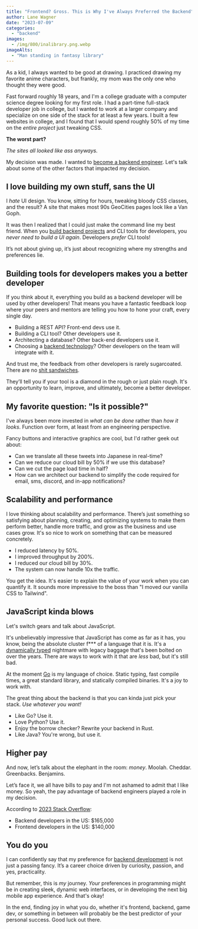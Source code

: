 ```yaml
---
title: "Frontend? Gross. This is Why I've Always Preferred the Backend"
author: Lane Wagner
date: "2023-07-09"
categories: 
  - "backend"
images:
  - /img/800/inalibrary.png.webp
imageAlts:
  - "Man standing in fantasy library"
---
```


As a kid, I always wanted to be good at drawing. I practiced drawing my favorite anime characters, but frankly, my mom was the only one who thought they were good.

Fast forward roughly 18 years, and I'm a college graduate with a computer science degree looking for my first role. I had a part-time full-stack developer job in college, but I wanted to work at a larger company and specialize on one side of the stack for at least a few years. I built a few websites in college, and I found that I would spend roughly 50% of my time on the *entire project* just tweaking CSS.

**The worst part?**

*The sites all looked like ass anyways.*

My decision was made. I wanted to [become a backend engineer](https://boot.dev). Let's talk about some of the other factors that impacted my decision.

## I love building my own stuff, sans the UI

I *hate* UI design. You know, sitting for hours, tweaking bloody CSS classes, and the result? A site that makes most 90s GeoCities pages look like a Van Goph.

It was then I realized that I could just make the command line my best friend. When you [build backend projects](https://blog.boot.dev/backend/best-backend-projects/) and CLI tools for developers, you *never need to build a UI again*. Developers *prefer* CLI tools!

It’s not about giving up, it’s just about recognizing where my strengths and preferences lie.

## Building tools for developers makes you a better developer

If you think about it, everything you build as a backend developer will be used by other developers! That means you have a fantastic feedback loop where your peers and mentors are telling you how to hone your craft, every single day.

* Building a REST API? Front-end devs use it.
* Building a CLI tool? Other developers use it.
* Architecting a database? Other back-end developers use it.
* Choosing a [backend technology](https://blog.boot.dev/backend/top-backend-technologies/)? Other developers on the team will integrate with it.

And trust me, the feedback from other developers is rarely sugarcoated. There are no [shit sandwiches](https://www.urbandictionary.com/define.php?term=Shit%20Sandwich).

They’ll tell you if your tool is a diamond in the rough or just plain rough. It's an opportunity to learn, improve, and ultimately, become a better developer.

## My favorite question: "Is it possible?"

I've always been more invested in *what can be done* rather than *how it looks*. Function over form, at least from an engineering perspective.

Fancy buttons and interactive graphics are cool, but I'd rather geek out about:

* Can we translate all these tweets into Japanese in real-time?
* Can we reduce our cloud bill by 50% if we use this database?
* Can we cut the page load time in half?
* How can we architect our backend to simplify the code required for email, sms, discord, and in-app notifications?

## Scalability and performance

I love thinking about scalability and performance. There’s just something so satisfying about planning, creating, and optimizing systems to make them perform better, handle more traffic, and grow as the business and use cases grow. It's so nice to work on something that can be measured concretely.

* I reduced latency by 50%.
* I improved throughput by 200%.
* I reduced our cloud bill by 30%.
* The system can now handle 10x the traffic.

You get the idea. It's easier to explain the value of your work when you can quantify it. It sounds more impressive to the boss than "I moved our vanilla CSS to Tailwind".

## JavaScript kinda blows

Let's switch gears and talk about JavaScript.

It's unbelievably impressive that JavaScript has come as far as it has, you know, being the absolute cluster f*** of a language that it is. It's a [dynamically typed](https://blog.boot.dev/clean-code/reacting-to-programming-types-and-mindsets/) nightmare with legacy baggage that's been bolted on over the years. There are ways to work with it that are *less* bad, but it's still bad.

At the moment [Go](https://boot.dev/courses/learn-golang) is my language of choice. Static typing, fast compile times, a great standard library, and statically compiled binaries. It's a joy to work with.

The great thing about the backend is that you can kinda just pick your stack. *Use whatever you want!*

* Like Go? Use it.
* Love Python? Use it.
* Enjoy the borrow checker? Rewrite your backend in Rust.
* Like Java? You're wrong, but use it.

## Higher pay

And now, let’s talk about the elephant in the room: *money*. Moolah. Cheddar. Greenbacks. Benjamins.

Let’s face it, we all have bills to pay and I'm not ashamed to admit that I like money. So yeah, the pay advantage of backend engineers played a role in my decision.

According to [2023 Stack Overflow](https://survey.stackoverflow.co/2023/#work-salary):

* Backend developers in the US: $165,000
* Frontend developers in the US: $140,000

## You do you

I can confidently say that my preference for [backend development](https://blog.boot.dev/backend/frontend-vs-backend-meaning/) is not just a passing fancy. It’s a career choice driven by curiosity, passion, and yes, practicality. 

But remember, this is *my* journey. *Your* preferences in programming might be in creating sleek, dynamic web interfaces, or in developing the next big mobile app experience. And that's okay!

In the end, finding joy in what you do, whether it's frontend, backend, game dev, or something in between will probably be the best predictor of your personal success. Good luck out there.

